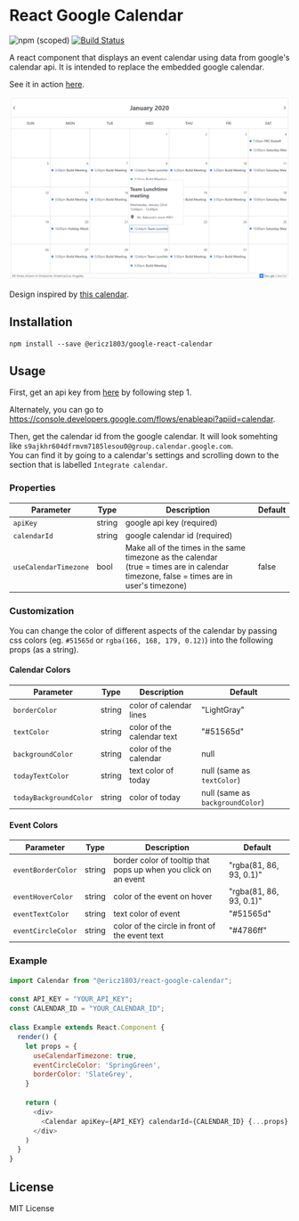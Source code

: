 # React Google Calendar

![npm (scoped)](https://img.shields.io/npm/v/@ericz1803/react-google-calendar) [![Build Status](https://travis-ci.com/ericz1803/react-google-calendar.svg?token=kgRjisW2saVwCyBzYyN5&branch=master)](https://travis-ci.com/ericz1803/react-google-calendar)   
  
A react component that displays an event calendar using data from google's calendar api. It is intended to replace the embedded google calendar.

See it in action [here](https://ericz1803.github.io/react-test-calendar/).

![picture of calendar](example.png)

Design inspired by [this calendar](https://codepen.io/knyttneve/pen/QVqyNg).

## Installation

```
npm install --save @ericz1803/google-react-calendar
```

## Usage

First, get an api key from [here](https://developers.google.com/calendar/quickstart/js) by following step 1.

Alternately, you can go to https://console.developers.google.com/flows/enableapi?apiid=calendar.

Then, get the calendar id from the google calendar. It will look somehting like `s9ajkhr604dfrmvm7185lesou0@group.calendar.google.com`.   
You can find it by going to a calendar's settings and scrolling down to the section that is labelled `Integrate calendar`.

### Properties
| Parameter             | Type   | Description                                                                                                                                 | Default |
|-----------------------|--------|---------------------------------------------------------------------------------------------------------------------------------------------|---------|
| `apiKey`              | string | google api key (required)                                                                                                                   |         |
| `calendarId`          | string | google calendar id (required)                                                                                                               |         |
| `useCalendarTimezone` | bool   | Make all of the times in the same timezone as the calendar<br>(true = times are in calendar timezone, false = times are in user's timezone) | false   |

### Customization

You can change the color of different aspects of the calendar by passing css colors (eg. `#51565d` or `rgba(166, 168, 179, 0.12)`) into the following props (as a string).

#### Calendar Colors
| Parameter              | Type   | Description                | Default                          |
|------------------------|--------|----------------------------|----------------------------------|
| `borderColor`          | string | color of calendar lines    | "LightGray"                      |
| `textColor`            | string | color of the calendar text | "#51565d"                        |
| `backgroundColor`      | string | color of the calendar      | null                             |
| `todayTextColor`       | string | text color of today        | null (same as `textColor`)       |
| `todayBackgroundColor` | string | color of today             | null (same as `backgroundColor`) |

#### Event Colors 
| Parameter          | Type   | Description                                                     | Default                 |
|--------------------|--------|-----------------------------------------------------------------|-------------------------|
| `eventBorderColor` | string | border color of tooltip that pops up when you click on an event | "rgba(81, 86, 93, 0.1)" |
| `eventHoverColor`  | string | color of the event on hover                                     | "rgba(81, 86, 93, 0.1)" |
| `eventTextColor`   | string | text color of event                                             | "#51565d"               |
| `eventCircleColor` | string | color of the circle in front of the event text                  | "#4786ff"               |

### Example

```js
import Calendar from "@ericz1803/react-google-calendar";

const API_KEY = "YOUR_API_KEY";
const CALENDAR_ID = "YOUR_CALENDAR_ID";

class Example extends React.Component {
  render() {
    let props = {
      useCalendarTimezone: true,
      eventCircleColor: 'SpringGreen',
      borderColor: 'SlateGrey',
    }

    return (
      <div>
        <Calendar apiKey={API_KEY} calendarId={CALENDAR_ID} {...props} />
      </div>
    )
  }
}
```

## License
MIT License